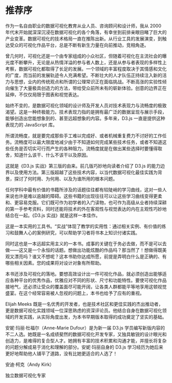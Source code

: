 # 推荐序

作为一名自由职业的数据可视化教育从业人员、咨询顾问和设计师，我从 2000 年代末开始就深深沉浸在数据可视化的各个角落，有幸坐到前排亲眼目睹了巨大的产业变革。数据可视化的技术格局一直在推陈出新。从行业工具的发展演变，到触达受众的可视化作品平台，总是不断有新生力量在向前推动，竞相角逐。

曾几何时，可视化还是一个由专家组成的小众社区，但随着可视化在主流社会的曝光度不断攀升，无论是从热情洋溢的参与者人数上，还是从参与者表现的多样性上考察，数据可视化都取得了长足的发展。一个领域的丰富程度取决于其情感和文化的广度，而当前的发展轨迹令人充满希望。不断壮大的人才队伍正持续注入新的活力与思想，业内的传统观点和所谓的公理常识正在面临挑战。不断高涨的实验性倾向催生了大量极具创造力的方法，带给受众前所未有的崭新体验。创意的边界正在延伸，不仅仅局限于图表和视觉表达。

始终不变的，是数据可视化领域的设计师及开发人员对技术表现力与流畅度的极致渴望。这是一种终极能力。技术表现力指的是拥有最广泛的数据呈现与展示手段，能够创造出您能想象到的、甚至远超想象的内容。多年来，D3.js 一直是提供这种表现力的 JavaScript 库。

所谓流畅度，就是要完成那些手工难以完成好、或者机械重复费力不讨好的工作任务。流畅度可以最大限度地减少由于不知道如何完成某些技术任务，或者不知道这些任务是否切实可行而产生的各种阻力。流畅度就是在做出某些选择时要懂得取舍，知道什么该干、什么不该干以及原因。

这就是《D3.js 实战》第三版的由来。前几版巧妙地向读者介绍了 D3.js 的能力边界以及使用方法。第三版超越了这些技术内容，以当代数据可视化最佳实践为背景，探讨了何时用、为何用、以及为谁所用的根本问题。

任何学科中最有价值的书籍所涉及的话题往往都有较陡峭的学习曲线，这对一些人来说也许是难以逾越的障碍。这些书籍的出现往往可以让这些学习曲线变得更柔和、更容易克服。它们既可作为初学者的入门读物，也可作为高级从业者持续深耕的第一手参考资料，同时还能将技术的外在客观性与视觉表达的内在主观性巧妙地结合在一起。《D3.js 实战》就是这样一本佳作。

这是一本实用的工具书。“实战”体现了教学的实用性：通过相关实例、有价值的练习和鼓舞人心的案例研究，可以帮助学习者将书本上知识付诸实践。

同时这也是一本远超实用主义的一本书。成事的关键在于务必去做，而不是可以去做——这又是一个永恒的话题。想做出功能炫酷的作品吗？那当然了！想做得既美观又漂亮吗？谁又不想呢？这本书助你达成所愿，前提是弄明白什么是正确的、有哪些相关因素。您的成果将对设计对象有所帮助。

本书还涉及可视化的落地。要想高效设计出一件可视化作品，就必须创造出能够适应各种平台的优秀作品，优雅应对不同的形状、尺寸和功能特性。要使可视化作品接地气，还必须让受众的覆盖面尽可能开阔，让各类人群都能平等地享用这顿视觉盛宴。在这个经常容易被人忽视的问题上，本书也给予了应有的重视。

Elijah Meeks 既是一名优秀的开发者，也是技术社区和更佳实践的杰出推动者，更是数据可视化实践领域一位深思熟虑的资深评论员。他结合自身在数据可视化领域的开发实践，从实际角度出发，为本书早期版本取得的成功奠定了坚实的基础。

安妮·玛丽·杜福尔（Anne-Marie Dufour）是为新一届 D3.js 学员编写新版内容的不二人选。她既是一名成绩斐然的数据可视化开发专家，又独具敏锐的设计眼光和创造力，是难得的复合型人才。她拥有丰富的技术积累和沟通才能，并擅长将复杂的问题分解成易于消化和理解的部分。安妮·玛丽自身的 D3.js 学习经历为她后来更好地帮助他人铺平了道路，没有比她更适合的人选了！

安迪·柯克（Andy Kirk）

独立数据可视化专家

